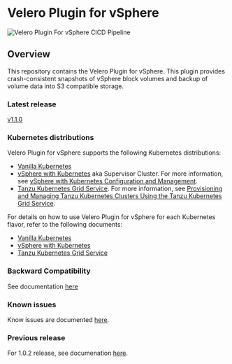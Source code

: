 # Velero Plugin for vSphere 

![Velero Plugin For vSphere CICD Pipeline](https://github.com/vmware-tanzu/velero-plugin-for-vsphere/workflows/Velero%20Plugin%20For%20vSphere%20CICD%20Pipeline/badge.svg)

## Overview
This repository contains the Velero Plugin for vSphere.  This plugin provides crash-consistent snapshots of vSphere block volumes and backup of volume data into S3 compatible storage.

### Latest release

[v1.1.0](https://github.com/vmware-tanzu/velero-plugin-for-vsphere/releases/tag/v1.1.0)

### Kubernetes distributions

Velero Plugin for vSphere supports the following Kubernetes distributions:

- [Vanilla Kubernetes](https://github.com/kubernetes/kubernetes)
- [vSphere with Kubernetes](https://blogs.vmware.com/vsphere/2019/08/introducing-project-pacific.html) aka Supervisor Cluster. For more information, see [vSphere with Kubernetes Configuration and Management](https://docs.vmware.com/en/VMware-vSphere/7.0/vmware-vsphere-with-kubernetes/GUID-152BE7D2-E227-4DAA-B527-557B564D9718.html).
- [Tanzu Kubernetes Grid Service](https://blogs.vmware.com/vsphere/2020/03/vsphere-7-tanzu-kubernetes-clusters.html). For more information, see [Provisioning and Managing Tanzu Kubernetes Clusters Using the Tanzu Kubernetes Grid Service](https://docs.vmware.com/en/VMware-vSphere/7.0/vmware-vsphere-with-kubernetes/GUID-7E00E7C2-D1A1-4F7D-9110-620F30C02547.html).

For details on how to use Velero Plugin for vSphere for each Kubernetes flavor, refer to the following documents:

- [Vanilla Kubernetes](docs/vanilla.md)
- [vSphere with Kubernetes](docs/supervisor.md)
- [Tanzu Kubernetes Grid Service](docs/guest.md)

### Backward Compatibility

See documentation [here](docs/backward-compat.md)

### Known issues

Know issues are documented [here](docs/known_issues.md).

### Previous release

For 1.0.2 release, see documenation [here](https://github.com/vmware-tanzu/velero-plugin-for-vsphere/tree/v1.0.2).
